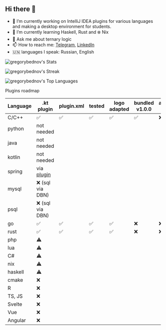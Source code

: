 ## Hi there 👋


- 🔭 I’m currently working on IntelliJ IDEA plugins for various languages and making a desktop environment for students.
- 🌱 I’m currently learning Haskell, Rust and ❄️ Nix 
- 💬 Ask me about ternary logic
- 📫 How to reach me: [Telegram](t.me/etzelhun), [LinkedIn](www.linkedin.com/in/григорий-беднов-14101a201)
- 🇺🇳 languages I speak: Russian, English

![gregorybednov's Stats](https://github-readme-stats.vercel.app/api?username=gregorybednov&theme=dracula&show_icons=true&hide_border=true&count_private=true)

![gregorybednov's Streak](https://github-readme-streak-stats.herokuapp.com/?user=gregorybednov&theme=dracula&hide_border=true)

![gregorybednov's Top Languages](https://github-readme-stats.vercel.app/api/top-langs/?username=gregorybednov&theme=dracula&show_icons=true&hide_border=true&layout=compact)

Plugins roadmap

Language | .kt plugin | plugin.xml | tested | logo adapted | bundled v1.0.0 | autosurrounding () {} "" '' 
--- | --- | --- | --- | --- | --- | ---
C/C++ | ✅ | ✅  | ✅  | ✅ | ✅ | ❌
python | not needed
java | not needed
kotlin | not needed
spring | via [plugin](https://explyt.com/download)
mysql | ❌ (sql via DBN)
psql | ❌ (sql via DBN)
go | ✅ | ✅  | ✅  | ✅ | ❌ | ❌
rust | ✅ | ✅  | ✅  | ✅ | ❌ | ❌
php | ⚠️
lua | ⚠️
C# | ⚠️
nix | ⚠️
haskell | ⚠️
cmake | ❌
R | ❌
TS, JS | ❌
Svelte | ❌
Vue | ❌
Angular | ❌
